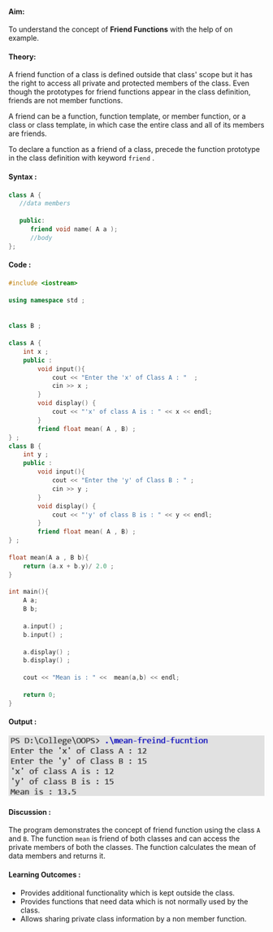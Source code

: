 
#### Aim:
To understand the concept of **Friend Functions** with the help of on example.
#### Theory:
A friend function of a class is defined outside that class' scope but it has the right to access all private and protected members of the class. Even though the prototypes for friend functions appear in the class definition, friends are not member functions.

A friend can be a function, function template, or member function, or a class or class template, in which case the entire class and all of its members are friends.

To declare a function as a friend of a class, precede the function prototype in the class definition with keyword `friend` .

#### Syntax :

```cpp
class A {
   //data members
   
   public:
      friend void name( A a );
      //body
};

```

#### Code :

```cpp
#include <iostream>

using namespace std ;


class B ;

class A {
    int x ;
    public :
        void input(){
            cout << "Enter the 'x' of Class A : "  ;
            cin >> x ;
        }
        void display() {
            cout << "'x' of class A is : " << x << endl;
        }
        friend float mean( A , B) ;
} ;
class B {
    int y ;
    public :
        void input(){
            cout << "Enter the 'y' of Class B : " ;
            cin >> y ;
        }
        void display() {
            cout << "'y' of class B is : " << y << endl;
        }
        friend float mean( A , B) ;
} ;

float mean(A a , B b){
    return (a.x + b.y)/ 2.0 ;
}

int main(){
    A a;
    B b;

    a.input() ;
    b.input() ;

    a.display() ;
    b.display() ;

    cout << "Mean is : " <<  mean(a,b) << endl;

    return 0;
}


```

#### Output : 
![](./mean.png) 
 

#### Discussion :
The program demonstrates the concept of friend function using the class `A` and `B`. The function `mean` is friend of both classes and can access the private members of both the classes. The function calculates the mean of data members and returns it.

#### Learning Outcomes :
- Provides additional functionality which is kept outside the class.
- Provides functions that need data which is not normally used by the class.
- Allows sharing private class information by a non member function.








